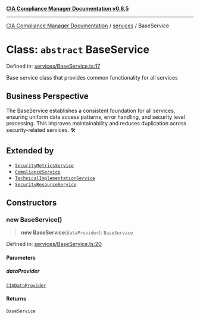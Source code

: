 [**CIA Compliance Manager Documentation v0.8.5**](../../README.md)

***

[CIA Compliance Manager Documentation](../../modules.md) / [services](../README.md) / BaseService

# Class: `abstract` BaseService

Defined in: [services/BaseService.ts:17](https://github.com/Hack23/cia-compliance-manager/blob/b7c3bc9644fb5b9d82b5b184ba290206da25104b/src/services/BaseService.ts#L17)

Base service class that provides common functionality for all services

## Business Perspective

The BaseService establishes a consistent foundation for all services,
ensuring uniform data access patterns, error handling, and security level 
processing. This improves maintainability and reduces duplication across
security-related services. 🛠️

## Extended by

- [`SecurityMetricsService`](../securityMetricsService/classes/SecurityMetricsService.md)
- [`ComplianceService`](../../typedoc-entry/classes/ComplianceService.md)
- [`TechnicalImplementationService`](../../typedoc-entry/classes/TechnicalImplementationService.md)
- [`SecurityResourceService`](SecurityResourceService.md)

## Constructors

### new BaseService()

> **new BaseService**(`dataProvider`): `BaseService`

Defined in: [services/BaseService.ts:20](https://github.com/Hack23/cia-compliance-manager/blob/b7c3bc9644fb5b9d82b5b184ba290206da25104b/src/services/BaseService.ts#L20)

#### Parameters

##### dataProvider

[`CIADataProvider`](../../types/interfaces/CIADataProvider.md)

#### Returns

`BaseService`
